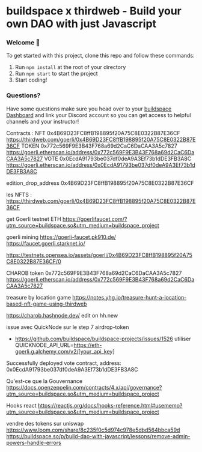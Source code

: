 # buildspace x thirdweb - Build your own DAO with just Javascript

### **Welcome 👋**
To get started with this project, clone this repo and follow these commands:

1. Run `npm install` at the root of your directory
2. Run `npm start` to start the project
3. Start coding!

### **Questions?**
Have some questions make sure you head over to your [buildspace Dashboard](https://app.buildspace.so/projects/COb520aae3-7925-42f4-a5e7-eaf718933766) and link your Discord account so you can get access to helpful channels and your instructor!

Contracts :
NFT 0x4B69D23FC8ffB198895f20A75C8E0322B87E36CF https://thirdweb.com/goerli/0x4B69D23FC8ffB198895f20A75C8E0322B87E36CF
TOKEN 0x772c569F9E3B43F768a69d2CaC6DaCAA3A5c7827 https://goerli.etherscan.io/address/0x772c569F9E3B43F768a69d2CaC6DaCAA3A5c7827
VOTE 0x0EcdA91793be037df0deA9A3Ef73b1dDE3FB3A8C https://goerli.etherscan.io/address/0x0EcdA91793be037df0deA9A3Ef73b1dDE3FB3A8C



edition_drop_address 0x4B69D23FC8ffB198895f20A75C8E0322B87E36CF

les NFTS : https://thirdweb.com/goerli/0x4B69D23FC8ffB198895f20A75C8E0322B87E36CF

get Goerli testnet ETH https://goerlifaucet.com/?utm_source=buildspace.so&utm_medium=buildspace_project

goerli mining https://goerli-faucet.pk910.de/
https://faucet.goerli.starknet.io/

https://testnets.opensea.io/assets/goerli/0x4B69D23FC8ffB198895f20A75C8E0322B87E36CF/0

CHAROB token 0x772c569F9E3B43F768a69d2CaC6DaCAA3A5c7827
https://goerli.etherscan.io/address/0x772c569F9E3B43F768a69d2CaC6DaCAA3A5c7827


treasure by location game https://notes.yhg.io/treasure-hunt-a-location-based-nft-game-using-thirdweb

https://charob.hashnode.dev/ edit on hh.new

issue avec QuickNode sur le step 7 airdrop-token
- https://github.com/buildspace/buildspace-projects/issues/1526
utiliser QUICKNODE_API_URL=https://eth-goerli.g.alchemy.com/v2/[your_api_key]

Successfully deployed vote contract, address: 0x0EcdA91793be037df0deA9A3Ef73b1dDE3FB3A8C


Qu'est-ce que la Gouvernance https://docs.openzeppelin.com/contracts/4.x/api/governance?utm_source=buildspace.so&utm_medium=buildspace_project

Hooks react https://reactjs.org/docs/hooks-reference.html#usememo?utm_source=buildspace.so&utm_medium=buildspace_project


vendre des tokens sur uniswap
https://www.loom.com/share/8c235f0c5d974c978e5dbd564bbca59d
https://buildspace.so/p/build-dao-with-javascript/lessons/remove-admin-powers-handle-errors
